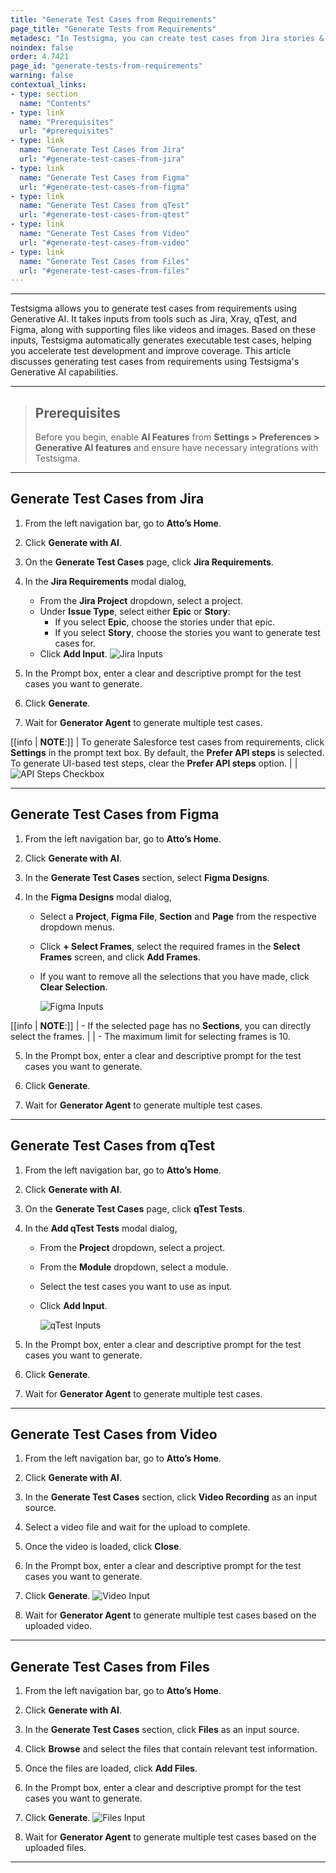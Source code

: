 ```yaml
---
title: "Generate Test Cases from Requirements"
page_title: "Generate Tests from Requirements"
metadesc: "In Testsigma, you can create test cases from Jira stories & epics by integrating Jira | Learn how to create test cases from Jira using GenAI capabilities"
noindex: false
order: 4.7421
page_id: "generate-tests-from-requirements"
warning: false
contextual_links:
- type: section
  name: "Contents"
- type: link
  name: "Prerequisites"
  url: "#prerequisites"
- type: link
  name: "Generate Test Cases from Jira"
  url: "#generate-test-cases-from-jira"
- type: link
  name: "Generate Test Cases from Figma"
  url: "#generate-test-cases-from-figma"
- type: link
  name: "Generate Test Cases from qTest"
  url: "#generate-test-cases-from-qtest"
- type: link
  name: "Generate Test Cases from Video"
  url: "#generate-test-cases-from-video"
- type: link
  name: "Generate Test Cases from Files"
  url: "#generate-test-cases-from-files"
---
```


---

Testsigma allows you to generate test cases from requirements using Generative AI. It takes inputs from tools such as Jira, Xray, qTest, and Figma, along with supporting files like videos and images. Based on these inputs, Testsigma automatically generates executable test cases, helping you accelerate test development and improve coverage. This article discusses generating test cases from requirements using Testsigma's Generative AI capabilities.


---

> ## **Prerequisites**
> 
> Before you begin, enable **AI Features** from **Settings > Preferences > Generative AI features** and ensure have necessary integrations with Testsigma.

---

## **Generate Test Cases from Jira**

1. From the left navigation bar, go to **Atto’s Home**.

2. Click **Generate with AI**.

3. On the **Generate Test Cases** page, click **Jira Requirements**. 

4. In the **Jira Requirements** modal dialog, 
   - From the **Jira Project** dropdown, select a project.
   - Under **Issue Type**, select either **Epic** or **Story**:
      - If you select **Epic**, choose the stories under that epic.
      - If you select **Story**, choose the stories you want to generate test cases for.
   - Click **Add Input**.
     ![Jira Inputs](https://s3.amazonaws.com/static-docs.testsigma.com/new_images/projects/Atto_Testsigma/Jira_Story_Tests.png)

5. In the Prompt box, enter a clear and descriptive prompt for the test cases you want to generate.

6. Click **Generate**.

7. Wait for **Generator Agent** to generate multiple test cases. 


[[info | **NOTE**:]]
| To generate Salesforce test cases from requirements, click **Settings** in the prompt text box. By default, the **Prefer API steps** is selected. To generate UI-based test steps, clear the **Prefer API steps** option.
| 
| ![API Steps Checkbox](https://s3.amazonaws.com/static-docs.testsigma.com/new_images/projects/applications/SF_Generate_Steps_Jira.png)

---

## **Generate Test Cases from Figma**

1. From the left navigation bar, go to **Atto’s Home**.

2. Click **Generate with AI**.

3. In the **Generate Test Cases** section, select **Figma Designs**.
   
4. In the **Figma Designs** modal dialog,
   - Select a **Project**, **Figma File**, **Section** and **Page** from the respective dropdown menus.
   - Click **+ Select Frames**, select the required frames in the **Select Frames** screen, and click **Add Frames**.
   - If you want to remove all the selections that you have made, click **Clear Selection**.
     
     ![Figma Inputs](https://s3.amazonaws.com/static-docs.testsigma.com/new_images/projects/Atto_Testsigma/Figma_Inputs.png)

[[info | **NOTE**:]]
| - If the selected page has no **Sections**, you can directly select the frames.
| 
| - The maximum limit for selecting frames is 10.


5. In the Prompt box, enter a clear and descriptive prompt for the test cases you want to generate.

6. Click **Generate**.

7. Wait for **Generator Agent** to generate multiple test cases. 

---

## **Generate Test Cases from qTest**

1. From the left navigation bar, go to **Atto’s Home**.

2. Click **Generate with AI**.

3. On the **Generate Test Cases** page, click **qTest Tests**. 

4. In the **Add qTest Tests** modal dialog, 
   - From the **Project** dropdown, select a project.
   - From the **Module** dropdown, select a module.
   - Select the test cases you want to use as input. 
   - Click **Add Input**.
     
     ![qTest Inputs](https://s3.amazonaws.com/static-docs.testsigma.com/new_images/projects/Atto_Testsigma/qTest_Inputs.png)

5. In the Prompt box, enter a clear and descriptive prompt for the test cases you want to generate.

6. Click **Generate**.

7. Wait for **Generator Agent** to generate multiple test cases. 

---


## **Generate Test Cases from Video**

1. From the left navigation bar, go to **Atto’s Home**.

2. Click **Generate with AI**.

3. In the **Generate Test Cases** section, click **Video Recording** as an input source.

4. Select a video file and wait for the upload to complete.

5. Once the video is loaded, click **Close**.

6. In the Prompt box, enter a clear and descriptive prompt for the test cases you want to generate.

7. Click **Generate**.
   ![Video Input](https://s3.amazonaws.com/static-docs.testsigma.com/new_images/projects/Atto_Testsigma/Video_Input.png)

8. Wait for **Generator Agent** to generate multiple test cases based on the uploaded video. 

---


## **Generate Test Cases from Files**

1. From the left navigation bar, go to **Atto’s Home**.

2. Click **Generate with AI**.

3. In the **Generate Test Cases** section, click **Files** as an input source.

4. Click **Browse** and select the files that contain relevant test information.

5. Once the files are loaded, click **Add Files**.

6. In the Prompt box, enter a clear and descriptive prompt for the test cases you want to generate.

7. Click **Generate**.
   ![Files Input](https://s3.amazonaws.com/static-docs.testsigma.com/new_images/projects/Atto_Testsigma/Files_Input.png)

8. Wait for **Generator Agent** to generate multiple test cases based on the uploaded files. 

---